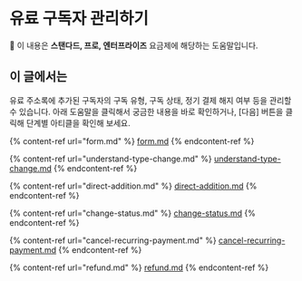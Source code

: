 # 유료 구독자 관리하기

💬 이 내용은 **스탠다드, 프로, 엔터프라이즈** 요금제에 해당하는 도움말입니다.

## 이 글에서는

유료 주소록에 추가된 구독자의 구독 유형, 구독 상태, 정기 결제 해지 여부 등을 관리할 수 있습니다. 아래 도움말을 클릭해서 궁금한 내용을 바로 확인하거나, \[다음] 버튼을 클릭해 단계별 아티클을 확인해 보세요.

{% content-ref url="form.md" %}
[form.md](form.md)
{% endcontent-ref %}

{% content-ref url="understand-type-change.md" %}
[understand-type-change.md](understand-type-change.md)
{% endcontent-ref %}

{% content-ref url="direct-addition.md" %}
[direct-addition.md](direct-addition.md)
{% endcontent-ref %}

{% content-ref url="change-status.md" %}
[change-status.md](change-status.md)
{% endcontent-ref %}

{% content-ref url="cancel-recurring-payment.md" %}
[cancel-recurring-payment.md](cancel-recurring-payment.md)
{% endcontent-ref %}

{% content-ref url="refund.md" %}
[refund.md](refund.md)
{% endcontent-ref %}
